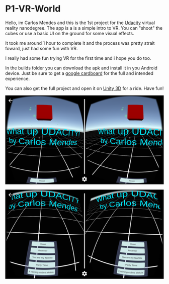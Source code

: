 # P1-VR-World

Hello, im Carlos Mendes and this is the 1st project for the [Udacity](https://www.udacity.com/) virtual reality nanodegree.
The app is a is a simple intro to VR. You can "shoot" the cubes or use a basic UI on the ground for some visual effects.


It took me around 1 hour to complete it and the process was pretty strait foward, just had some fun with VR.

I really had some fun trying VR for the first time and i hope you do too.


In the builds folder you can  download the apk and install it in you Android device. 
Just be sure to get a [google cardboard](https://vr.google.com/cardboard/) for the full and intended experience.


You can also get the full project and open it on [Unity 3D](https://unity3d.com/pt) for a ride. Have fun!

![alt tag](https://github.com/octoninjas/P1-VR-World/blob/master/Assets/UdacityVR/Screenshots/Screenshot_2016-11-03-16-46-17.png)

![alt tag](https://github.com/octoninjas/P1-VR-World/blob/master/Assets/UdacityVR/Screenshots/Screenshot_2016-11-03-16-46-23.png)
